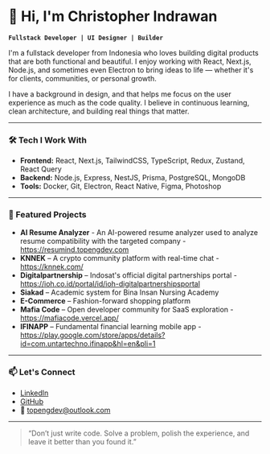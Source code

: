 # 👋 Hi, I'm Christopher Indrawan

**`Fullstack Developer | UI Designer | Builder`**

I'm a fullstack developer from Indonesia who loves building digital products that are both functional and beautiful. I enjoy working with React, Next.js, Node.js, and sometimes even Electron to bring ideas to life — whether it's for clients, communities, or personal growth.

I have a background in design, and that helps me focus on the user experience as much as the code quality. I believe in continuous learning, clean architecture, and building real things that matter.

---

### 🛠️ Tech I Work With
- **Frontend:** React, Next.js, TailwindCSS, TypeScript, Redux, Zustand, React Query
- **Backend:** Node.js, Express, NestJS, Prisma, PostgreSQL, MongoDB
- **Tools:** Docker, Git, Electron, React Native, Figma, Photoshop

---

### 📌 Featured Projects
- **AI Resume Analyzer** - An AI-powered resume analyzer used to analyze resume compatibility with the targeted company - https://resumind.topengdev.com 
- **KNNEK** – A crypto community platform with real-time chat - https://knnek.com/
- **Digitalpartnership** – Indosat's official digital partnerships portal - https://ioh.co.id/portal/id/ioh-digitalpartnershipsportal
- **Siakad** – Academic system for Bina Insan Nursing Academy  
- **E-Commerce** – Fashion-forward shopping platform  
- **Mafia Code** – Open developer community for SaaS exploration - https://mafiacode.vercel.app/
- **IFINAPP** – Fundamental financial learning mobile app - https://play.google.com/store/apps/details?id=com.untartechno.ifinapp&hl=en&pli=1

---

### 📫 Let's Connect
- [LinkedIn](https://linkedin.com/in/christopher-indrawan-dev)
- [GitHub](https://github.com/TopengDev)
- 📩 topengdev@outlook.com

---

> “Don’t just write code. Solve a problem, polish the experience, and leave it better than you found it.”

